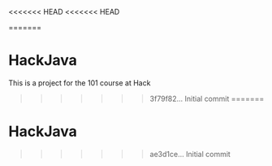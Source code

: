 <<<<<<< HEAD
<<<<<<< HEAD

=======
# HackJava

This is a project for the 101 course at Hack
>>>>>>> 3f79f82... Initial commit
=======
# HackJava
>>>>>>> ae3d1ce... Initial commit
